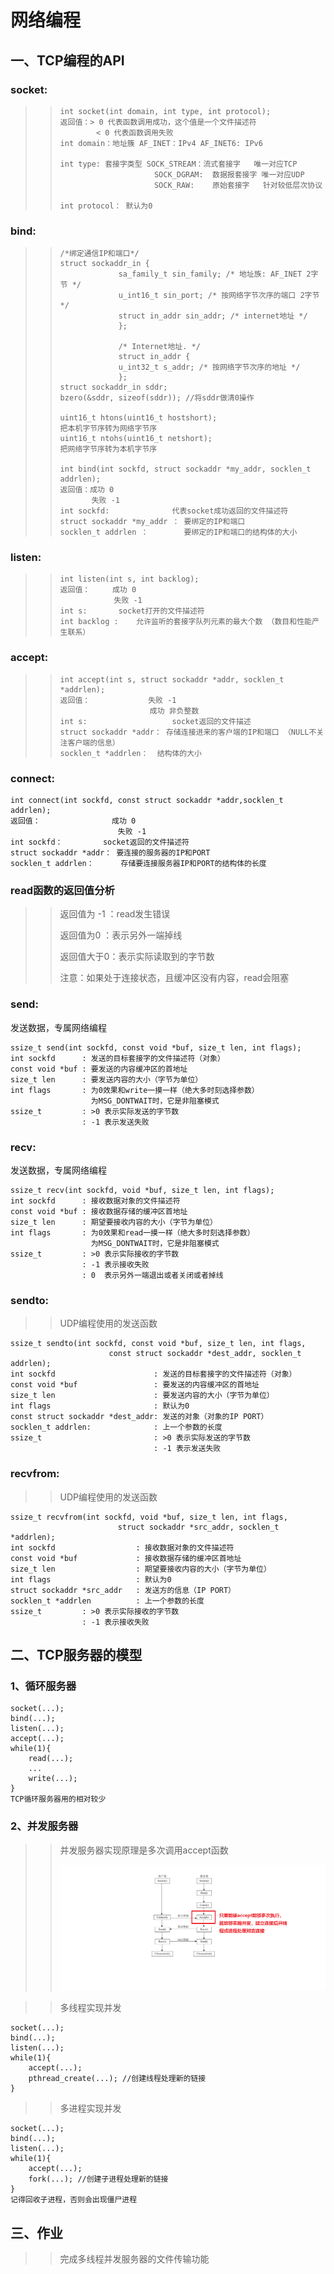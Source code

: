 # 网络编程

## 一、TCP编程的API

### socket:

> > ```
> > int socket(int domain, int type, int protocol);
> > 返回值：> 0 代表函数调用成功，这个值是一个文件描述符
> > 		< 0 代表函数调用失败
> > int domain：地址簇 AF_INET：IPv4 AF_INET6: IPv6 
> > 
> > int type: 套接字类型 SOCK_STREAM：流式套接字   唯一对应TCP 
> > 		             SOCK_DGRAM:  数据报套接字 唯一对应UDP
> > 					 SOCK_RAW:    原始套接字   针对较低层次协议
> > 
> > int protocol： 默认为0 	
> > ```

### bind:

> >```
> >/*绑定通信IP和端口*/
> >struct sockaddr_in {
> >              sa_family_t sin_family; /* 地址族: AF_INET 2字节 */
> >              u_int16_t sin_port; /* 按网络字节次序的端口 2字节*/
> >              struct in_addr sin_addr; /* internet地址 */
> >              };
> >
> >              /* Internet地址. */
> >              struct in_addr {
> >              u_int32_t s_addr; /* 按网络字节次序的地址 */
> >              };
> >struct sockaddr_in sddr;
> >bzero(&sddr, sizeof(sddr)); //将sddr做清0操作
> >
> >uint16_t htons(uint16_t hostshort);
> >把本机字节序转为网络字节序
> >uint16_t ntohs(uint16_t netshort);
> >把网络字节序转为本机字节序
> >
> >int bind(int sockfd, struct sockaddr *my_addr, socklen_t addrlen);
> >返回值：成功 0
> >        失败 -1
> >int sockfd: 				代表socket成功返回的文件描述符
> >struct sockaddr *my_addr ： 要绑定的IP和端口
> >socklen_t addrlen ：        要绑定的IP和端口的结构体的大小
> >```
> >
> >

### listen:

> >```
> >int listen(int s, int backlog);
> >返回值：		成功 0
> >				失败 -1
> >int s:  		socket打开的文件描述符
> >int backlog :	允许监听的套接字队列元素的最大个数 （数目和性能产生联系）
> >```
> >
> >

### accept:

> >```
> >int accept(int s, struct sockaddr *addr, socklen_t *addrlen);
> >返回值：				失败 -1
> >						成功 非负整数
> >int s: 					socket返回的文件描述 
> >struct sockaddr *addr： 存储连接进来的客户端的IP和端口 （NULL不关注客户端的信息）
> >socklen_t *addrlen：	结构体的大小
> >
> >```
> >
> >

### connect:


```
int connect(int sockfd, const struct sockaddr *addr,socklen_t addrlen);
返回值：				成功 0
						失败 -1
int sockfd：    		socket返回的文件描述符
struct sockaddr *addr： 要连接的服务器的IP和PORT
socklen_t addrlen：		存储要连接服务器IP和PORT的结构体的长度

```

### read函数的返回值分析

>>返回值为 -1 ：read发生错误
>>
>>返回值为0   ：表示另外一端掉线
>>
>>返回值大于0：表示实际读取到的字节数  
>>
>>注意：如果处于连接状态，且缓冲区没有内容，read会阻塞



### send:

发送数据，专属网络编程

```
ssize_t send(int sockfd, const void *buf, size_t len, int flags);
int sockfd		: 发送的目标套接字的文件描述符（对象）
const void *buf	: 要发送的内容缓冲区的首地址
size_t len		: 要发送内容的大小（字节为单位）
int flags		: 为0效果和write一摸一样（绝大多时刻选择参数）
				  为MSG_DONTWAIT时，它是非阻塞模式
ssize_t			: >0 表示实际发送的字节数
				: -1 表示发送失败
```



### recv:

发送数据，专属网络编程

```
ssize_t recv(int sockfd, void *buf, size_t len, int flags);
int sockfd		: 接收数据对象的文件描述符
const void *buf	: 接收数据存储的缓冲区首地址
size_t len		: 期望要接收内容的大小（字节为单位）
int flags		: 为0效果和read一摸一样（绝大多时刻选择参数）
				  为MSG_DONTWAIT时，它是非阻塞模式
ssize_t			: >0 表示实际接收的字节数
				: -1 表示接收失败
				: 0  表示另外一端退出或者关闭或者掉线
```

### sendto:

> > UDP编程使用的发送函数

```
ssize_t sendto(int sockfd, const void *buf, size_t len, int flags,
                      const struct sockaddr *dest_addr, socklen_t addrlen);
int sockfd						: 发送的目标套接字的文件描述符（对象）
const void *buf					: 要发送的内容缓冲区的首地址
size_t len						: 要发送内容的大小（字节为单位）
int flags						: 默认为0
const struct sockaddr *dest_addr: 发送的对象（对象的IP PORT）
socklen_t addrlen:				: 上一个参数的长度
ssize_t							: >0 表示实际发送的字节数
								: -1 表示发送失败                     
```



### recvfrom:

> >UDP编程使用的发送函数

```
ssize_t recvfrom(int sockfd, void *buf, size_t len, int flags,
                        struct sockaddr *src_addr, socklen_t *addrlen);
int sockfd					: 接收数据对象的文件描述符
const void *buf				: 接收数据存储的缓冲区首地址
size_t len					: 期望要接收内容的大小（字节为单位）
int flags					: 默认为0
struct sockaddr *src_addr	: 发送方的信息（IP PORT）
socklen_t *addrlen			: 上一个参数的长度
ssize_t			: >0 表示实际接收的字节数
				: -1 表示接收失败                     
```



## 二、TCP服务器的模型

### 1、循环服务器

```
socket(...);
bind(...);
listen(...);
accept(...);
while(1){
	read(...);
	...
	write(...);
}
TCP循环服务器用的相对较少
```

### 2、并发服务器

> > 并发服务器实现原理是多次调用accept函数
> >
> > ![](tcp.bmp)

> > 多线程实现并发

```
socket(...);
bind(...);
listen(...);
while(1){
	accept(...);
	pthread_create(...); //创建线程处理新的链接
}

```

> > 多进程实现并发
> >

```
socket(...);
bind(...);
listen(...);
while(1){
	accept(...);
	fork(...); //创建子进程处理新的链接
}
记得回收子进程，否则会出现僵尸进程
```



## 三、作业

> > 完成多线程并发服务器的文件传输功能